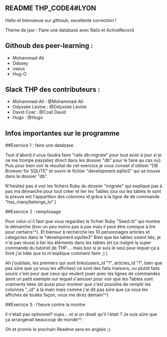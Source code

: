 ## README THP_CODE4#LYON

Hello et bienvenue sur githoub, excellente correction !

Theme de jour : Faire une database avec Rails et ActiveRecord



## Githoub des peer-learning :

* Mohammad-Ali
* Odssey
* oseus
* Hug-O

## Slack THP des contributeurs :

* Mohammad-Ali : @Mohammad-Ali
* Odyssée Levine : @Odyssée Levine
* David Coat : @Coat David
* Hugo : @Hugo


## Infos importantes sur le programme

##Exercice 1 : faire une database

Tout d'abord il vous faudra faire "rails db:migrate" pour tout avoir à jour si je ne me trompe pas(allez direct dans les dossier "db" pour le faire au cas ou).
Puis pour bien voir le résultat de cet exercice je vous conseil d'utiliser "DB Browser for SQLITE" et ouvrir le fichier "development.sqlite3" qui se trouve dans le dossier "db".

N'hésitez pas à voir les fichers Ruby du dossier "migrate" qui explique pas à pas ma démarche pour tout créer et lier les Tables (oui oui les tables le sont la preuve est l'apparition des colonnes id grâce à la ligne de de commande "has_many/belongs_to".)

##Exercice 2 : remplissage

Pour celui-ci il faut que vous regardiez le fichier Ruby "Seed.rb" qui montre la démarche (bon un peu moins pas à pas mais il peut être comique à lire pour certains^^). Et biensur à recherche les 10 personnages articles et categories dans le "development.squlite3"
Bien que les tables soient liés, je n'ai pas réussi à lier les éléments dans les tables (et ça malgré la super commande du tutoriel de THP.... mais bon si je suis le seul pour lequel ça a foiré j'ai hâte que tu m'explique comment faire ;) )

Ah j'oubliais, les premiers qui sont links(users_id "1", articles_id "1", bien que pas sûre que ça vous les affiches) ce sont des faits maisons, ou plutôt faits souris c'est pour que ceux qui veulent jouer avec les lignes de commandes aient un petit exemple sur lequel s'amuser pour voir que les Tables sont vraiments liées (et aussi pour montrer que c'est possible de remplir les colonnes "_id" à la main mais comme j'ai dit pas sûre que ça vous les affiches de toutes façon, vous me direz demain^^)

##Exercice 3 : l'heure contre la montre

Il n'était pas optionnel? oups... et si on disait qu'il l'était ? Je suis sûre que ça arrangerait beaucoup de monde^^. 

Oh et promis le prochain Readme sera en anglais ;).
